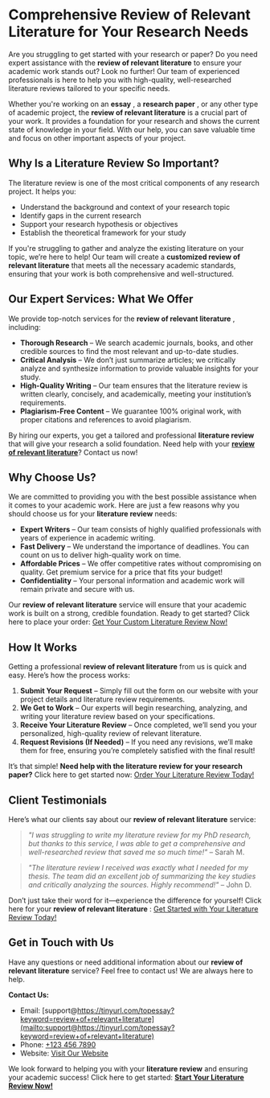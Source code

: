 # Comprehensive Review of Relevant Literature for Your Research Needs

Are you struggling to get started with your research or paper? Do you need expert assistance with the **review of relevant literature** to ensure your academic work stands out? Look no further! Our team of experienced professionals is here to help you with high-quality, well-researched literature reviews tailored to your specific needs.

Whether you're working on an **essay** , a **research paper** , or any other type of academic project, the **review of relevant literature** is a crucial part of your work. It provides a foundation for your research and shows the current state of knowledge in your field. With our help, you can save valuable time and focus on other important aspects of your project.

## Why Is a Literature Review So Important?

The literature review is one of the most critical components of any research project. It helps you:

- Understand the background and context of your research topic
- Identify gaps in the current research
- Support your research hypothesis or objectives
- Establish the theoretical framework for your study

If you're struggling to gather and analyze the existing literature on your topic, we’re here to help! Our team will create a **customized review of relevant literature** that meets all the necessary academic standards, ensuring that your work is both comprehensive and well-structured.

## Our Expert Services: What We Offer

We provide top-notch services for the **review of relevant literature** , including:

- **Thorough Research** – We search academic journals, books, and other credible sources to find the most relevant and up-to-date studies.
- **Critical Analysis** – We don’t just summarize articles; we critically analyze and synthesize information to provide valuable insights for your study.
- **High-Quality Writing** – Our team ensures that the literature review is written clearly, concisely, and academically, meeting your institution’s requirements.
- **Plagiarism-Free Content** – We guarantee 100% original work, with proper citations and references to avoid plagiarism.

By hiring our experts, you get a tailored and professional **literature review** that will give your research a solid foundation. Need help with your [**review of relevant literature**](https://tinyurl.com/topessay?keyword=review+of+relevant+literature)? Contact us now!

## Why Choose Us?

We are committed to providing you with the best possible assistance when it comes to your academic work. Here are just a few reasons why you should choose us for your **literature review** needs:

- **Expert Writers** – Our team consists of highly qualified professionals with years of experience in academic writing.
- **Fast Delivery** – We understand the importance of deadlines. You can count on us to deliver high-quality work on time.
- **Affordable Prices** – We offer competitive rates without compromising on quality. Get premium service for a price that fits your budget!
- **Confidentiality** – Your personal information and academic work will remain private and secure with us.

Our **review of relevant literature** service will ensure that your academic work is built on a strong, credible foundation. Ready to get started? Click here to place your order: [Get Your Custom Literature Review Now!](https://tinyurl.com/topessay?keyword=review+of+relevant+literature)

## How It Works

Getting a professional **review of relevant literature** from us is quick and easy. Here’s how the process works:

1. **Submit Your Request** – Simply fill out the form on our website with your project details and literature review requirements.
2. **We Get to Work** – Our experts will begin researching, analyzing, and writing your literature review based on your specifications.
3. **Receive Your Literature Review** – Once completed, we’ll send you your personalized, high-quality review of relevant literature.
4. **Request Revisions (If Needed)** – If you need any revisions, we’ll make them for free, ensuring you’re completely satisfied with the final result!

It’s that simple! **Need help with the literature review for your research paper?** Click here to get started now: [Order Your Literature Review Today!](https://tinyurl.com/topessay?keyword=review+of+relevant+literature)

## Client Testimonials

Here’s what our clients say about our **review of relevant literature** service:

> _"I was struggling to write my literature review for my PhD research, but thanks to this service, I was able to get a comprehensive and well-researched review that saved me so much time!"_ – Sarah M.

> _"The literature review I received was exactly what I needed for my thesis. The team did an excellent job of summarizing the key studies and critically analyzing the sources. Highly recommend!"_ – John D.

Don’t just take their word for it—experience the difference for yourself! Click here for your **review of relevant literature** : [Get Started with Your Literature Review Today!](https://tinyurl.com/topessay?keyword=review+of+relevant+literature)

## Get in Touch with Us

Have any questions or need additional information about our **review of relevant literature** service? Feel free to contact us! We are always here to help.

**Contact Us:**

- Email: [support@https://tinyurl.com/topessay?keyword=review+of+relevant+literature](mailto:support@https://tinyurl.com/topessay?keyword=review+of+relevant+literature)
- Phone: [+123 456 7890](tel:+1234567890)
- Website: [Visit Our Website](https://tinyurl.com/topessay?keyword=review+of+relevant+literature)

We look forward to helping you with your **literature review** and ensuring your academic success! Click here to get started: [**Start Your Literature Review Now!**](https://tinyurl.com/topessay?keyword=review+of+relevant+literature)
